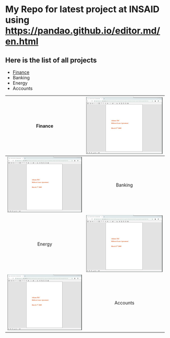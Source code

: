# My Repo for latest project at INSAID  using https://pandao.github.io/editor.md/en.html

## Here is the list of all projects

- [Finance](https://github.com/ask4dhananjay/demo/tree/master/Finanace-Project "Finance")
- Banking
- Energy
- Accounts

|  Finance | ![](https://raw.githubusercontent.com/ask4dhananjay/demo/master/images/1.jpg)  |
| :------------: | :------------: |
| ![](https://raw.githubusercontent.com/ask4dhananjay/demo/master/images/1.jpg)  |  Banking |
| Energy  | ![](https://raw.githubusercontent.com/ask4dhananjay/demo/master/images/1.jpg)  |
| ![](https://raw.githubusercontent.com/ask4dhananjay/demo/master/images/1.jpg)  | Accounts   |
